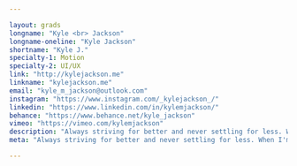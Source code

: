 ```yaml
---

layout: grads
longname: "Kyle <br> Jackson"
longname-oneline: "Kyle Jackson"
shortname: "Kyle J."
specialty-1: Motion
specialty-2: UI/UX
link: "http://kylejackson.me"
linkname: "kylejackson.me"
email: "kyle_m_jackson@outlook.com"
instagram: "https://www.instagram.com/_kylejackson_/"
linkedin: "https://www.linkedin.com/in/kylemjackson/"
behance: "https://www.behance.net/kyle_jackson"
vimeo: "https://vimeo.com/kylemjackson"
description: "Always striving for better and never settling for less. When I'm not designing, I often find myself playing, following, or watching sports."
meta: "Always striving for better and never settling for less. When I'm not designing, I often find myself playing, following, or watching sports."

---
```


